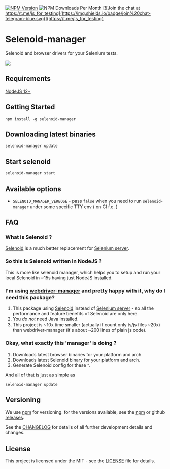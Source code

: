 [![NPM Version](https://badge.fury.io/js/selenoid-manager.svg)](https://badge.fury.io/js/selenoid)
![NPM Downloads Per Month](https://img.shields.io/npm/dm/selenoid-manager.svg)
[![Join the chat at https://t.me/js_for_testing](https://img.shields.io/badge/join%20chat-telegram-blue.svg)](https://t.me/js_for_testing)

# Selenoid-manager

Selenoid and browser drivers for your Selenium tests.

![](selenoid.gif)

## Requirements

[NodeJS 12+](https://nodejs.org/en/download/)

## Getting Started

`npm install -g selenoid-manager`

## Downloading latest binaries

`selenoid-manager update`

## Start selenoid

`selenoid-manager start`

## Available options

- `SELENOID_MANAGER_VERBOSE` - pass `false` when you need to run `selenoid-manager` under some specific TTY env ( on CI f.e. )

## FAQ

### What is Selenoid ?

[Selenoid](https://aerokube.com/selenoid/) is a much better replacement for [Selenium server](https://www.selenium.dev/documentation/en/grid/).

### So this is Selenoid written in NodeJS ?

This is more like selenoid manager, which helps you to setup and run your local Selenoid in ~15s having just NodeJS installed.

### I'm using [webdriver-manager](https://www.npmjs.com/package/webdriver-manager) and pretty happy with it, why do I need this package?

1. This package using [Selenoid](https://aerokube.com/selenoid/) instead of [Selenium server](https://www.selenium.dev/documentation/en/grid/) - so all the performance and feature
benefits of Selenoid are only here.
2. You *do not* need Java installed.
3. This project is ~10x time smaller (actually if count only ts/js files ~20x) than webdriver-manager (it's about ~200 lines of plain js code).

### Okay, what exactly this 'manager' is doing ?

1. Downloads latest browser binaries for your platform and arch.
2. Downloads latest Selenoid binary for your platform and arch.
3. Generate Selenoid config for these ^.

And all of that is just as simple as

```
selenoid-manager update
```


## Versioning

We use [npm](https://www.npmjs.com/) for versioning. for the versions available, see the [npm](https://www.npmjs.com/package/selenoid-manager#versions) or github [releases](https://github.com/alex-popov-tech/selenoid/releases).

See the [CHANGELOG](CHANGELOG.md) for details of all further development details and changes.


## License

This project is licensed under the MIT - see the [LICENSE](LICENSE.md) file for details.

